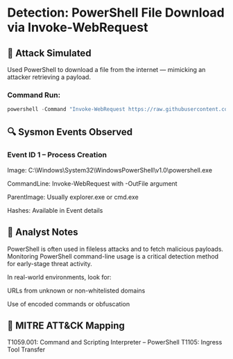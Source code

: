 # Detection: PowerShell File Download via Invoke-WebRequest

## 🔧 Attack Simulated
Used PowerShell to download a file from the internet — mimicking an attacker retrieving a payload.

### Command Run:
```powershell
powershell -Command "Invoke-WebRequest https://raw.githubusercontent.com/MicrosoftDocs/windowsserverdocs/main/WindowsServerDocs/storage/images/StorageSpacesDirect_DeploymentScenarios.png -OutFile C:\Users\Administrator\Downloads\payload.png"
```
## 🔍 Sysmon Events Observed

### Event ID 1 – Process Creation
Image: C:\Windows\System32\WindowsPowerShell\v1.0\powershell.exe

CommandLine: Invoke-WebRequest with -OutFile argument

ParentImage: Usually explorer.exe or cmd.exe

Hashes: Available in Event details

## 🧠 Analyst Notes

PowerShell is often used in fileless attacks and to fetch malicious payloads. Monitoring PowerShell command-line usage is a critical detection method for early-stage threat activity.

In real-world environments, look for:

URLs from unknown or non-whitelisted domains

Use of encoded commands or obfuscation

## 🧩 MITRE ATT&CK Mapping
T1059.001: Command and Scripting Interpreter – PowerShell
T1105: Ingress Tool Transfer
